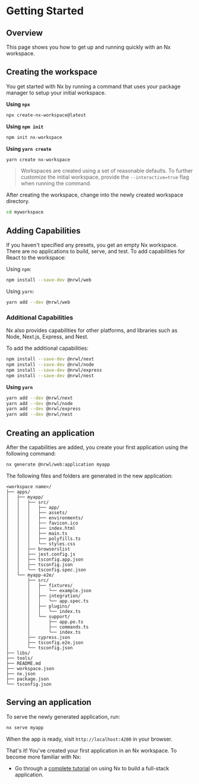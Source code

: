 # Getting Started

## Overview

This page shows you how to get up and running quickly with an Nx workspace.

## Creating the workspace

You get started with Nx by running a command that uses your package manager to setup your initial workspace.

**Using `npx`**

```bash
npx create-nx-workspace@latest
```

**Using `npm init`**

```bash
npm init nx-workspace
```

**Using `yarn create`**

```bash
yarn create nx-workspace
```

> Workspaces are created using a set of reasonable defaults. To further customize the initial workspace, provide the `--interactive=true` flag when running the command.

After creating the workspace, change into the newly created workspace directory.

```bash
cd myworkspace
```

## Adding Capabilities

If you haven't specified any presets, you get an empty Nx workspace. There are no applications to build, serve, and test. To add capabilities for React to the workspace:

Using `npm`:

```bash
npm install --save-dev @nrwl/web
```

Using `yarn`:

```bash
yarn add --dev @nrwl/web
```

### Additional Capabilities

Nx also provides capabilities for other platforms, and libraries such as Node, Next.js, Express, and Nest.

To add the additional capabilities:

```bash
npm install --save-dev @nrwl/next
npm install --save-dev @nrwl/node
npm install --save-dev @nrwl/express
npm install --save-dev @nrwl/nest
```

**Using `yarn`**

```bash
yarn add --dev @nrwl/next
yarn add --dev @nrwl/node
yarn add --dev @nrwl/express
yarn add --dev @nrwl/nest
```

## Creating an application

After the capabilities are added, you create your first application using the following command:

```bash
nx generate @nrwl/web:application myapp
```

The following files and folders are generated in the new application:

```treeview
<workspace name>/
├── apps/
│   ├── myapp/
│   │   ├── src/
│   │   │   ├── app/
│   │   │   ├── assets/
│   │   │   ├── environments/
│   │   │   ├── favicon.ico
│   │   │   ├── index.html
│   │   │   ├── main.ts
│   │   │   ├── polyfills.ts
│   │   │   └── styles.css
│   │   ├── browserslist
│   │   ├── jest.config.js
│   │   ├── tsconfig.app.json
│   │   ├── tsconfig.json
│   │   └── tsconfig.spec.json
│   └── myapp-e2e/
│       ├── src/
│       │   ├── fixtures/
│       │   │   └── example.json
│       │   ├── integration/
│       │   │   └── app.spec.ts
│       │   ├── plugins/
│       │   │   └── index.ts
│       │   └── support/
│       │       ├── app.po.ts
│       │       ├── commands.ts
│       │       └── index.ts
│       ├── cypress.json
│       ├── tsconfig.e2e.json
│       └── tsconfig.json
├── libs/
├── tools/
├── README.md
├── workspace.json
├── nx.json
├── package.json
└── tsconfig.json
```

## Serving an application

To serve the newly generated application, run:

```bash
nx serve myapp
```

When the app is ready, visit `http://localhost:4200` in your browser.

That's it! You've created your first application in an Nx workspace. To become more familiar with Nx:

- Go through a [complete tutorial](/web/tutorial/01-create-application) on using Nx to build a full-stack application.

